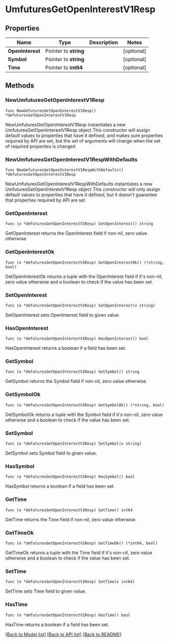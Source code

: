 # UmfuturesGetOpenInterestV1Resp

## Properties

Name | Type | Description | Notes
------------ | ------------- | ------------- | -------------
**OpenInterest** | Pointer to **string** |  | [optional] 
**Symbol** | Pointer to **string** |  | [optional] 
**Time** | Pointer to **int64** |  | [optional] 

## Methods

### NewUmfuturesGetOpenInterestV1Resp

`func NewUmfuturesGetOpenInterestV1Resp() *UmfuturesGetOpenInterestV1Resp`

NewUmfuturesGetOpenInterestV1Resp instantiates a new UmfuturesGetOpenInterestV1Resp object
This constructor will assign default values to properties that have it defined,
and makes sure properties required by API are set, but the set of arguments
will change when the set of required properties is changed

### NewUmfuturesGetOpenInterestV1RespWithDefaults

`func NewUmfuturesGetOpenInterestV1RespWithDefaults() *UmfuturesGetOpenInterestV1Resp`

NewUmfuturesGetOpenInterestV1RespWithDefaults instantiates a new UmfuturesGetOpenInterestV1Resp object
This constructor will only assign default values to properties that have it defined,
but it doesn't guarantee that properties required by API are set

### GetOpenInterest

`func (o *UmfuturesGetOpenInterestV1Resp) GetOpenInterest() string`

GetOpenInterest returns the OpenInterest field if non-nil, zero value otherwise.

### GetOpenInterestOk

`func (o *UmfuturesGetOpenInterestV1Resp) GetOpenInterestOk() (*string, bool)`

GetOpenInterestOk returns a tuple with the OpenInterest field if it's non-nil, zero value otherwise
and a boolean to check if the value has been set.

### SetOpenInterest

`func (o *UmfuturesGetOpenInterestV1Resp) SetOpenInterest(v string)`

SetOpenInterest sets OpenInterest field to given value.

### HasOpenInterest

`func (o *UmfuturesGetOpenInterestV1Resp) HasOpenInterest() bool`

HasOpenInterest returns a boolean if a field has been set.

### GetSymbol

`func (o *UmfuturesGetOpenInterestV1Resp) GetSymbol() string`

GetSymbol returns the Symbol field if non-nil, zero value otherwise.

### GetSymbolOk

`func (o *UmfuturesGetOpenInterestV1Resp) GetSymbolOk() (*string, bool)`

GetSymbolOk returns a tuple with the Symbol field if it's non-nil, zero value otherwise
and a boolean to check if the value has been set.

### SetSymbol

`func (o *UmfuturesGetOpenInterestV1Resp) SetSymbol(v string)`

SetSymbol sets Symbol field to given value.

### HasSymbol

`func (o *UmfuturesGetOpenInterestV1Resp) HasSymbol() bool`

HasSymbol returns a boolean if a field has been set.

### GetTime

`func (o *UmfuturesGetOpenInterestV1Resp) GetTime() int64`

GetTime returns the Time field if non-nil, zero value otherwise.

### GetTimeOk

`func (o *UmfuturesGetOpenInterestV1Resp) GetTimeOk() (*int64, bool)`

GetTimeOk returns a tuple with the Time field if it's non-nil, zero value otherwise
and a boolean to check if the value has been set.

### SetTime

`func (o *UmfuturesGetOpenInterestV1Resp) SetTime(v int64)`

SetTime sets Time field to given value.

### HasTime

`func (o *UmfuturesGetOpenInterestV1Resp) HasTime() bool`

HasTime returns a boolean if a field has been set.


[[Back to Model list]](../README.md#documentation-for-models) [[Back to API list]](../README.md#documentation-for-api-endpoints) [[Back to README]](../README.md)


